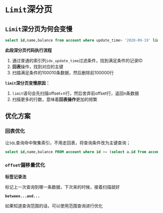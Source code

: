 # `Limit`深分页

## `Limit`深分页为何会变慢

```sql
select id,name,balance from account where update_time> '2020-09-19' limit 100000,10;
```

**此段深分页代码执行流程**

1. 通过普通的索引列`idx_update_time`过滤条件，找到满足条件的记录ID
2. **回表**操作，找到对应的主键
3. 扫描满足条件的100010条数据，然后删除前100000行

**`limit`深分页变慢原因：**

1. `limit`语句会先扫描offset+n行，然后舍弃前offset行，返回n条数据
2. 扫描更多的行数，意味着**回表操作**更加的频繁

## 优化方案

### 回表优化

​		让`SQL`查询命中聚集索引，不用走回表，将查询条件改为主键查询；

```sql
select id,name,balance FROM account where id >= (select a.id from account a where a.update_time >= '2020-09-19' limit 100000, 1) LIMIT 10
```

### `offset`偏移量优化

**标签记录法**

标记上一次查询到哪一条数据，下次来的时候，接着扫描就好

**`between...and...`**

如果知道查询范围的话，可以使用范围查询进行优化